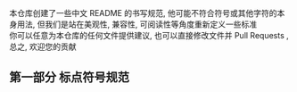 本仓库创建了一些中文 README 的书写规范, 他可能不符合符号或其他字符的本身用法, 但我们是站在美观性, 兼容性, 可阅读性等角度重新定义一些标准  
你可以任意为本仓库的任何文件提供建议, 也可以直接修改文件并 Pull Requests , 总之, 欢迎您的贡献  

## 第一部分 标点符号规范
